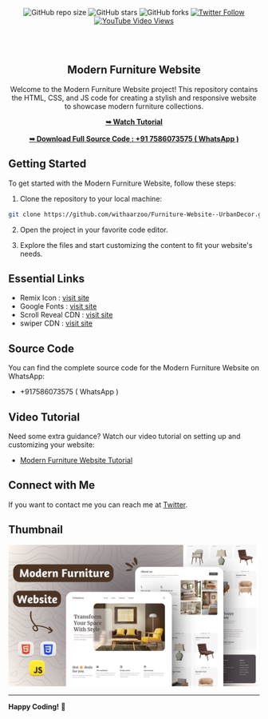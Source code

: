 <div align="center">
  
![GitHub repo size](https://img.shields.io/github/repo-size/withaarzoo/Furniture-Website--UrbanDecor)
![GitHub stars](https://shields.io/github/stars/withaarzoo/Furniture-Website--UrbanDecor?style=social)
![GitHub forks](https://shields.io/github/forks/withaarzoo/Furniture-Website--UrbanDecor?style=social)
[![Twitter Follow](https://shields.io/twitter/follow/withaarzoo?style=social)](https://twitter.com/intent/follow?screen_name=withaarzoo)
[![YouTube Video Views](https://shields.io/youtube/views/SAu7e09vXoQ?style=social)](https://youtu.be/KXymZtuRRyk)

  <br />
  <br />

  <h2 align="center">Modern Furniture Website</h2>

  Welcome to the Modern Furniture Website project! This repository contains the HTML, CSS, and JS code for creating a stylish and responsive website to showcase modern furniture collections.

  <div>
    <a href="https://youtu.be/KXymZtuRRyk"><strong>➥ Watch Tutorial</strong></a>
    <br>
    <br>
    <a href="tel:+917586073575"><strong>➥ Download Full Source Code : +91 7586073575 ( WhatsApp )</strong></a>
  </div>

</div>

## Getting Started

To get started with the Modern Furniture Website, follow these steps:

1. Clone the repository to your local machine:

```bash
git clone https://github.com/withaarzoo/Furniture-Website--UrbanDecor.git
```

2. Open the project in your favorite code editor.

3. Explore the files and start customizing the content to fit your website's needs.

## Essential Links

- Remix Icon : [visit site](https://ionic.io/ionicons)
- Google Fonts : [visit site](https://www.emailjs.com/)
- Scroll Reveal CDN : [visit site](https://scrollrevealjs.org/guide/installation.html)
- swiper CDN : [visit site](https://swiperjs.com/get-started#use-swiper-from-cdn)

## Source Code

You can find the complete source code for the Modern Furniture Website on WhatsApp:

- +917586073575 ( WhatsApp )

## Video Tutorial

Need some extra guidance? Watch our video tutorial on setting up and customizing your website:

- [Modern Furniture Website Tutorial](https://youtu.be/KXymZtuRRyk)

## Connect with Me

If you want to contact me you can reach me at [Twitter](https://twitter.com/withaarzoo).

## Thumbnail

![Kira Lee Portfolio Desktop Demo](./readme-image/modern-furniture-website.png "thumbnail")

---

**Happy Coding!** 🚀
